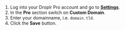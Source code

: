 1. Log into your Droplr Pro account and go to **[Settings](https://droplr.com/settings)**.
2. In the **Pro** section switch on **Custom Domain**.
3. Enter your domainname, i.e. `domain.tld`.
3. Click the **Save** button.